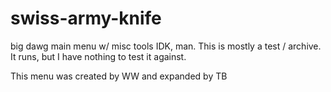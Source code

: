 # swiss-army-knife
big dawg main menu w/ misc tools
IDK, man. This is mostly a test / archive.
It runs, but I have nothing to test it against.


This menu was created by WW and expanded by TB
